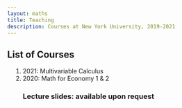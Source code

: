 ```yaml
---
layout: maths
title: Teaching
description: Courses at New York University, 2019-2021 
---
```



<!--## Description
This course will focus on mathematical methods, with specific concern about construction, analysis, and interpretation of mathematical models that shed light on significant problems in materials science and engineering. There are many courses that present collection of math techniques, but this course will be different: typically, we will use a “case-study” approach, i.e., select a series of important scientific problems, whose solution will involve some useful mathematics. We will start with the scientific background, then formulate relevant mathematical problem with care. The formulation step is usually more challenging than just learning the mathematics. Through the case studies, useful math techniques will be introduced naturally. Some typical case studies include: collective motions and aggregations, heat conduction and elasticity of materials, charge transport, plasmonic effects and bio-chemical kinetics, etc.
-->

## List of Courses
<ol style="margin-left:12px;">
<li>2021: Multivariable Calculus </li>
<li> 2020: Math for Economy 1 & 2  </li>


### Lecture slides: available upon request

<!--<ol style="margin-left:12px;">
    <li> Introduction on Machine Learning </li>
    <li> Mathematical Preliminaries </li>
    <li> TensorFlow, Fourier Analysis and Nyquist Sampling Thm </li>
    <li> PyTorch, Over/Under Fitting </li>
    <li> Convolutional Neural Network (CNN) </li>
    <li> Recurrent Neural Network (RNN) </li>
    <li> Ensemble Learning for Materials Feature Prediction </li>
    <li> GAN, ResNet and GCN </li>
    <li> Mathematical Theory and Scientific Applications </li>
    <li> Deep Learning for Partial Differential Equations </li>
    <li> Physics-Informed Machine Learning (PINN) and DeepXDE </li>
    <li> Physics Inspired Machine Learning </li>
    <li> Support Vector Machine (SVM) and kernel methods </li>
    <li> Dimension Reduction and Metric Learning for High-dimensional data </li>
    <li> Clustering Techniques and Applications to 2D Ising Model </li>
    <li> Reinforcement Learning </li>
</ol>-->

<!--<ol style="margin-left:12px;">
    <li> <a href="nsopt/slides/introduction.pdf">Introduction</a></li>
    <li> <a href="nsopt/slides/lecture-01.pdf">Gradient method</a></li>
    <li> <a href="nsopt/slides/lecture-02.pdf">Proximal gradient method</a></li>
    <li> <a href="nsopt/slides/lecture-03.pdf">Krasnosel'skii-Mann iteration</a></li>
    <li> <a href="nsopt/slides/lecture-04.pdf">Backward--Backward splitting</a></li>
    <li> <a href="nsopt/slides/lecture-05.pdf">Douglas--Rachford splitting</a></li>
    <li> <a href="nsopt/slides/lecture-06.pdf">Primal--Dual splitting</a></li>
    <li> <a href="nsopt/slides/lecture-07.pdf">Other operator splitting methods</a></li>
    <li> <a href="nsopt/slides/lecture-08.pdf">Alternating direction method of multipliers</a></li>
    <li> <a href="nsopt/slides/lecture-09.pdf">Non-convex optimisation</a></li>
    <li> <a href="nsopt/slides/lecture-10.pdf">Stochastic optimisation</a></li>
</ol>-->

<!-- **Acknowledgement:** some slides are based on the lecture slides of [Prof. Stephen Boyd](https://web.stanford.edu/~boyd/) and [Prof. Lieven Vandenberghe](http://www.seas.ucla.edu/~vandenbe/).
-->

<!--### Projects
- [Project 1](nsopt/projects/project-01.pdf) Comparison of gradient descent, heavy-ball method and Nesterov's acceleration scheme, and their proximal versions. ([Instructions](nsopt/project1), [data](nsopt/projects/data.zip), [MATLAB code](nsopt/projects/src_Project1.zip))    
- [Project 2](nsopt/projects/project-02.pdf) Principal component pursuit. ([Instructions](nsopt/project2), [MATLAB code](nsopt/projects/src_Project2.zip)) 
-->

<br>

<!--#### References
- C. C. Lin, L. A. Segel. Mathematics Applied to Deterministic Problems in the Natural Sciences. SIAM Press, 1988.
- C. M. Bender, S. A. Orszag. Advanced Mathematical Methods for Scientists and Engineers I: Asymptotic Methods and Perturbation Theory. Springer, 1999.
-->